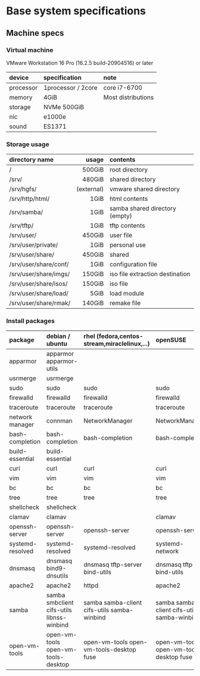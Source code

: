 # **Base system specifications**  
  
## **Machine specs**  
  
### **Virtual machine**
  
VMware Workstation 16 Pro (16.2.5 build-20904516) or later  
  
| device    | specification      | note                          |
| :-------- | :----------------- | :---------------------------- |
| processor | 1processor / 2core | core i7-6700                  |
| memory    | 4GiB               | Most distributions            |
| storage   | NVMe 500GiB        |                               |
| nic       | e1000e             |                               |
| sound     | ES1371             |                               |
  
### **Storage usage**  
  
| directory name        |   usage    | contents                        |
| :-------------------- | ---------: | :------------------------------ |
| /                     |     500GiB | root directory                  |
| /srv/                 |     480GiB | shared directory                |
| /srv/hgfs/            | (external) | vmware shared directory         |
| /srv/http/html/       |       1GiB | html contents                   |
| /srv/samba/           |       1GiB | samba shared directory (empty)  |
| /srv/tftp/            |       1GiB | tftp contents                   |
| /srv/user/            |     450GiB | user file                       |
| /srv/user/private/    |       1GiB | personal use                    |
| /srv/user/share/      |     450GiB | shared                          |
| /srv/user/share/conf/ |       1GiB | configuration file              |
| /srv/user/share/imgs/ |     150GiB | iso file extraction destination |
| /srv/user/share/isos/ |     150GiB | iso file                        |
| /srv/user/share/load/ |       5GiB | load module                     |
| /srv/user/share/rmak/ |     140GiB | remake file                     |
  
### **Install packages**  
  
|      package      |              debian / ubuntu                 | rhel (fedora,centos-stream,miraclelinux,...) |                   openSUSE                   |
| :---------------- | :------------------------------------------- | :------------------------------------------- | :------------------------------------------- |
| apparmor          | apparmor apparmor-utils                      |                                              |                                              |
| usrmerge          | usrmerge                                     |                                              |                                              |
| sudo              | sudo                                         | sudo                                         | sudo                                         |
| firewalld         | firewalld                                    | firewalld                                    | firewalld                                    |
| traceroute        | traceroute                                   | traceroute                                   | traceroute                                   |
| network manager   | connman                                      | NetworkManager                               | NetworkManager                               |
| bash-completion   | bash-completion                              | bash-completion                              | bash-completion                              |
| build-essential   | build-essential                              |                                              |                                              |
| curl              | curl                                         | curl                                         | curl                                         |
| vim               | vim                                          | vim                                          | vim                                          |
| bc                | bc                                           | bc                                           | bc                                           |
| tree              | tree                                         | tree                                         | tree                                         |
| shellcheck        | shellcheck                                   |                                              |                                              |
| clamav            | clamav                                       |                                              | clamav                                       |
| openssh-server    | openssh-server                               | openssh-server                               | openssh-server                               |
| systemd-resolved  | systemd-resolved                             | systemd-resolved                             | systemd-network                              |
| dnsmasq           | dnsmasq bind9-dnsutils                       | dnsmasq tftp-server bind-utils               | dnsmasq tftp bind-utils                      |
| apache2           | apache2                                      | httpd                                        | apache2                                      |
| samba             | samba smbclient cifs-utils libnss-winbind    | samba samba-client cifs-utils samba-winbind  | samba samba-client cifs-utils samba-winbind  |
| open-vm-tools     | open-vm-tools open-vm-tools-desktop          | open-vm-tools open-vm-tools-desktop fuse     | open-vm-tools open-vm-tools-desktop fuse     |
  
